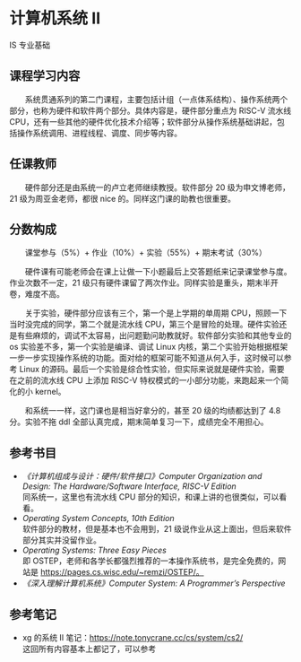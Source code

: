 # 计算机系统 Ⅱ
<div class="badges">
<span class="badge is-badge">IS 专业基础</span>
</div>

## 课程学习内容
&emsp;&emsp;系统贯通系列的第二门课程，主要包括计组（一点体系结构）、操作系统两个部分，也称为硬件和软件两个部分。具体内容是，硬件部分重点为 RISC-V 流水线 CPU，还有一些其他的硬件优化技术介绍等；软件部分从操作系统基础讲起，包括操作系统调用、进程线程、调度、同步等内容。

## 任课教师
&emsp;&emsp;硬件部分还是由系统一的卢立老师继续教授。软件部分 20 级为申文博老师，21 级为周亚金老师，都很 nice 的。同样这门课的助教也很重要。

## 分数构成
&emsp;&emsp;课堂参与（5%）+ 作业（10%）+ 实验（55%）+ 期末考试（30%）

&emsp;&emsp;硬件课有可能老师会在课上让做一下小题最后上交答题纸来记录课堂参与度。作业次数不一定，21 级只有硬件课留了两次作业。同样实验是重头，期末半开卷，难度不高。

&emsp;&emsp;关于实验，硬件部分应该有三个，第一个是上学期的单周期 CPU，照顾一下当时没完成的同学，第二个就是流水线 CPU，第三个是冒险的处理。硬件实验还是有些麻烦的，调试不太容易，出问题勤问助教就好。软件部分实验和其他专业的 os 实验差不多，第一个实验是编译、调试 Linux 内核，第二个实验开始根据框架一步一步实现操作系统的功能。面对给的框架可能不知道从何入手，这时候可以参考 Linux 的源码。最后一个实验是综合性实验，但实际来说就是硬件实验，需要在之前的流水线 CPU 上添加 RISC-V 特权模式的一小部分功能，来跑起来一个简化的小 kernel。

&emsp;&emsp;和系统一一样，这门课也是相当好拿分的，甚至 20 级的均绩都达到了 4.8 分。实验不拖 ddl 全部认真完成，期末简单复习一下，成绩完全不用担心。

## 参考书目
- *《计算机组成与设计：硬件/软件接口》Computer Organization and Design: The Hardware/Software Interface, RISC-V Edition*  
    同系统一，这里也有流水线 CPU 部分的知识，和课上讲的也很类似，可以看看。
- *Operating System Concepts, 10th Edition*  
    软件部分的教材，但是基本也不会用到，21 级说作业从这上面出，但后来软件部分其实并没留作业。
- *Operating Systems: Three Easy Pieces*  
    即 OSTEP，老师和各学长都强烈推荐的一本操作系统书，是完全免费的，网站是 https://pages.cs.wisc.edu/~remzi/OSTEP/。
- *《深入理解计算机系统》Computer System: A Programmer’s Perspective*  

## 参考笔记
- xg 的系统 Ⅱ 笔记：https://note.tonycrane.cc/cs/system/cs2/  
    这回所有内容基本上都记了，可以参考

